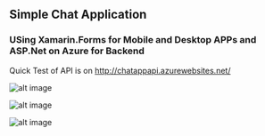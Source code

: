 ## Simple Chat Application 

### USing Xamarin.Forms for Mobile and Desktop APPs and ASP.Net on Azure for Backend

Quick Test of API is on http://chatappapi.azurewebsites.net/

![alt image](https://lh4.googleusercontent.com/GjvXVU8camHdmq1Zi01AOSfyeEkrJLmTyK2IRpvlroBuCwKN2vRouhF6zfBAFVV-CzdWWiklJxZLKr1P7iXj=w1366-h662)


![alt image](https://lh4.googleusercontent.com/0LWjD-jCtu94fYezxwMtHHS5hMldke50lQWzvrdhhRxuqNbw-67OeW6e46uaVWm_GO0UNc1fPJm_rzMqRw5B=w1366-h662)

![alt image](https://lh5.googleusercontent.com/mAUbKt6ydl32NIWWfGSKDt0dSqDNOk3avLElQjYiafwft_KcBZuFwmYQsE3q0Npn0Zow4lx7gqSTcLOe2da9=w1366-h662-rw)

